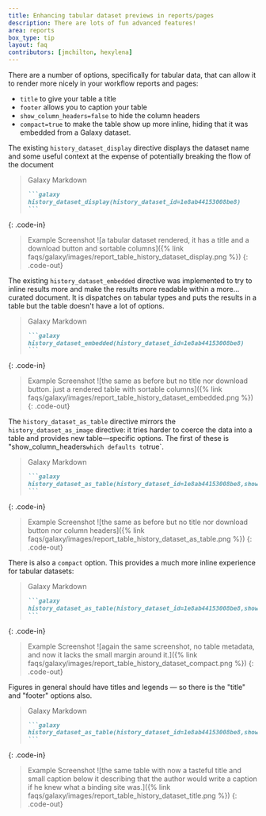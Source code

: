 ```yaml
---
title: Enhancing tabular dataset previews in reports/pages
description: There are lots of fun advanced features!
area: reports
box_type: tip
layout: faq
contributors: [jmchilton, hexylena]
---
```


There are a number of options, specifically for tabular data, that can allow it to render more nicely in your workflow reports and pages:

- `title` to give your table a title
- `footer` allows you to caption your table
- `show_column_headers=false` to hide the column headers
- `compact=true` to make the table show up more inline, hiding that it was embedded from a Galaxy dataset.

The existing `history_dataset_display` directive displays the dataset name and some useful context at the expense of potentially breaking the flow of the document

> <code-in-title>Galaxy Markdown</code-in-title>
> ````markdown
> ```galaxy
> history_dataset_display(history_dataset_id=1e8ab44153008be8) 
> ```
> ````
{: .code-in}

> <code-out-title>Example Screenshot</code-out-title>
> ![a tabular dataset rendered, it has a title and a download button and sortable columns]({% link faqs/galaxy/images/report_table_history_dataset_display.png %})
{: .code-out}


The existing `history_dataset_embedded` directive was implemented to try to inline results more and make the results more readable within a more... curated document. It is dispatches on tabular types and puts the results in a table but the table doesn't have a lot of options. 

> <code-in-title>Galaxy Markdown</code-in-title>
> ````markdown
> ```galaxy
> history_dataset_embedded(history_dataset_id=1e8ab44153008be8) 
> ```
> ````
{: .code-in}

> <code-out-title>Example Screenshot</code-out-title>
> ![the same as before but no title nor download button. just a rendered table with sortable columns]({% link faqs/galaxy/images/report_table_history_dataset_embedded.png %})
{: .code-out}


The `history_dataset_as_table` directive mirrors the `history_dataset_as_image` directive: it tries harder to coerce the data into a table and provides new table—specific options. The first of these is "show_column_headers` which defaults to `true`.



> <code-in-title>Galaxy Markdown</code-in-title>
> ````markdown
> ```galaxy
> history_dataset_as_table(history_dataset_id=1e8ab44153008be8,show_column_headers=false)
> ```
> ````
{: .code-in}

> <code-out-title>Example Screenshot</code-out-title>
> ![the same as before but no title nor download button nor column headers]({% link faqs/galaxy/images/report_table_history_dataset_as_table.png %})
{: .code-out}


There is also a `compact` option. This provides a much more inline experience for tabular datasets:

> <code-in-title>Galaxy Markdown</code-in-title>
> ````markdown
> ```galaxy
> history_dataset_as_table(history_dataset_id=1e8ab44153008be8,show_column_headers=false,compact=true)
> ```
> ````
{: .code-in}

> <code-out-title>Example Screenshot</code-out-title>
> ![again the same screenshot, no table metadata, and now it lacks the small margin around it.]({% link faqs/galaxy/images/report_table_history_dataset_compact.png %})
{: .code-out}


Figures in general should have titles and legends — so there is the "title" and "footer" options also.

> <code-in-title>Galaxy Markdown</code-in-title>
> ````markdown
> ```galaxy
> history_dataset_as_table(history_dataset_id=1e8ab44153008be8,show_column_headers=false,title='Binding Site Results',footer='Here is a very good figure caption for this table.')
> ```
> ````
{: .code-in}

> <code-out-title>Example Screenshot</code-out-title>
> ![the same table with now a tasteful title and small caption below it describing that the author would write a caption if he knew what a binding site was.]({% link faqs/galaxy/images/report_table_history_dataset_title.png %})
{: .code-out}

